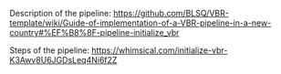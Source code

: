 Description of the pipeline: https://github.com/BLSQ/VBR-template/wiki/Guide-of-implementation-of-a-VBR-pipeline-in-a-new-country#%EF%B8%8F-pipeline-initialize_vbr

Steps of the pipeline: https://whimsical.com/initialize-vbr-K3Awv8U6JGDsLeq4Ni6f2Z